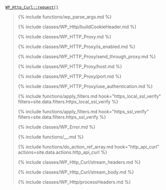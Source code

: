 <p><code><a href="https://developer.wordpress.org/reference/classes/wp_http_curl/request/">WP_Http_Curl::request()</a></code></p>

<blockquote>

{% include functions/wp_parse_args.md %}

{% include classes/WP_Http/buildCookieHeader.md %}

{% include classes/WP_HTTP_Proxy.md %}

{% include classes/WP_HTTP_Proxy/is_enabled.md %}

{% include classes/WP_HTTP_Proxy/send_through_proxy.md %}

{% include classes/WP_HTTP_Proxy/host.md %}

{% include classes/WP_HTTP_Proxy/port.md %}

{% include classes/WP_HTTP_Proxy/use_authentication.md %}

{% include functions/apply_filters.md hook="https_local_ssl_verify" filters=site.data.filters.https_local_ssl_verify %}

{% include functions/apply_filters.md hook="https_ssl_verify" filters=site.data.filters.https_ssl_verify %}

{% include classes/WP_Error.md %}

{% include functions/__.md %}

{% include functions/do_action_ref_array.md hook="http_api_curl" actions=site.data.actions.http_api_curl %}

{% include classes/WP_Http_Curl/stream_headers.md %}

{% include classes/WP_Http_Curl/stream_body.md %}

{% include classes/WP_Http/processHeaders.md %}



</blockquote>
